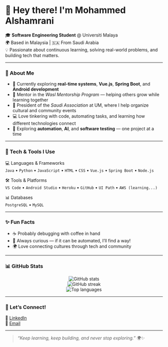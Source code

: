 # 👋 Hey there! I'm Mohammed Alshamrani  

🎓 **Software Engineering Student** @ Universiti Malaya  
🌍 Based in Malaysia | 🇸🇦 From Saudi Arabia  
💡 Passionate about continuous learning, solving real-world problems, and building tech that matters.  

---

### 🚀 About Me
- 🎯 Currently exploring **real-time systems**, **Vue.js**, **Spring Boot**, and **Android development**  
- 🤝 Mentor in the *Wasl Mentorship Program* — helping others grow while learning together  
- 💬 President of the *Saudi Association* at UM, where I help organize cultural and community events  
- 💻 Love tinkering with code, automating tasks, and learning how different technologies connect  
- 🌱 Exploring **automation**, **AI**, and **software testing** — one project at a time  

---

### 🧰 Tech & Tools I Use
💻 Languages & Frameworks  
`Java` • `Python` • `JavaScript` • `HTML` • `CSS` • `Vue.js` • `Spring Boot` • `Node.js`  

🛠️ Tools & Platforms  
`VS Code` • `Android Studio` • `Heroku` • `GitHub` • `UI Path` • `AWS (learning...)`  

📊 Databases  
`PostgreSQL` • `MySQL`  

---

### ✨ Fun Facts
- ☕ Probably debugging with coffee in hand  
- 🧠 Always curious — if it can be automated, I’ll find a way!  
- 🌍 Love connecting cultures through tech and community  

---

### 📊 GitHub Stats
<p align="center">
  <img src="https://github-readme-stats.vercel.app/api?username=mo7lish&show_icons=true&theme=tokyonight" alt="GitHub stats" />
  <br />
  <img src="https://github-readme-streak-stats.herokuapp.com/?user=mo7lish&theme=tokyonight" alt="GitHub streak" />
  <br />
  <img src="https://github-readme-stats.vercel.app/api/top-langs/?username=mo7lish&layout=compact&theme=tokyonight" alt="Top languages" />
</p>

---

### 🤝 Let’s Connect!
💼 [LinkedIn](https://linkedin.com/in/moalshamrani)  
📧 [Email](mailto:mohammed.a.a.alshamrani@gmail.com)  

---

> *“Keep learning, keep building, and never stop exploring.”* 🌍✨
